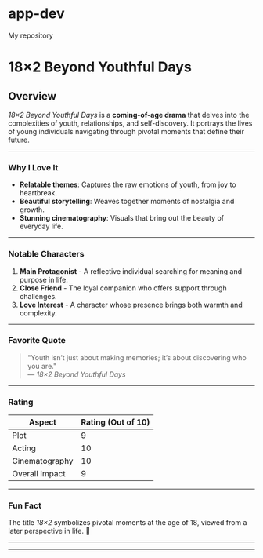 # app-dev
My repository
# 18×2 Beyond Youthful Days

## **Overview**
*18×2 Beyond Youthful Days* is a **coming-of-age drama** that delves into the complexities of youth, relationships, and self-discovery. It portrays the lives of young individuals navigating through pivotal moments that define their future.

---

### **Why I Love It**
- **Relatable themes**: Captures the raw emotions of youth, from joy to heartbreak.
- **Beautiful storytelling**: Weaves together moments of nostalgia and growth.
- **Stunning cinematography**: Visuals that bring out the beauty of everyday life.

---

### **Notable Characters**
1. **Main Protagonist** - A reflective individual searching for meaning and purpose in life.
2. **Close Friend** - The loyal companion who offers support through challenges.
3. **Love Interest** - A character whose presence brings both warmth and complexity.

---

### **Favorite Quote**
> "Youth isn’t just about making memories; it’s about discovering who you are."  
— *18×2 Beyond Youthful Days*

---

### **Rating**
| Aspect            | Rating (Out of 10) |
|--------------------|--------------------|
| Plot              | 9                  |
| Acting            | 10                 |
| Cinematography    | 10                 |
| Overall Impact    | 9                  |

---

### Fun Fact
The title *18×2* symbolizes pivotal moments at the age of 18, viewed from a later perspective in life. 🎥

---




---


